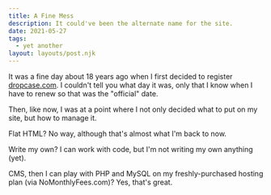 ```yaml
---
title: A Fine Mess
description: It could've been the alternate name for the site.
date: 2021-05-27
tags:
  - yet another
layout: layouts/post.njk
---
```

It was a fine day about 18 years ago when I first decided to register [dropcase.com](http://www.dropcase.com). I couldn't tell you what day it was, only that I know when I have to renew so that was the "official" date.

Then, like now, I was at a point where I not only decided what to put on my site, but how to manage it.

Flat HTML? No way, although that's almost what I'm back to now.

Write my own? I can work with code, but I'm not writing my own anything (yet).

CMS, then I can play with PHP and MySQL on my freshly-purchased hosting plan (via NoMonthlyFees.com)? Yes, that's great.
